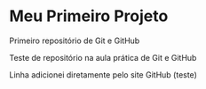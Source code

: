 # Meu Primeiro Projeto
 Primeiro repositório de Git e GitHub

 Teste de repositório na aula prática de Git e GitHub

Linha adicionei diretamente pelo site GitHub (teste)
